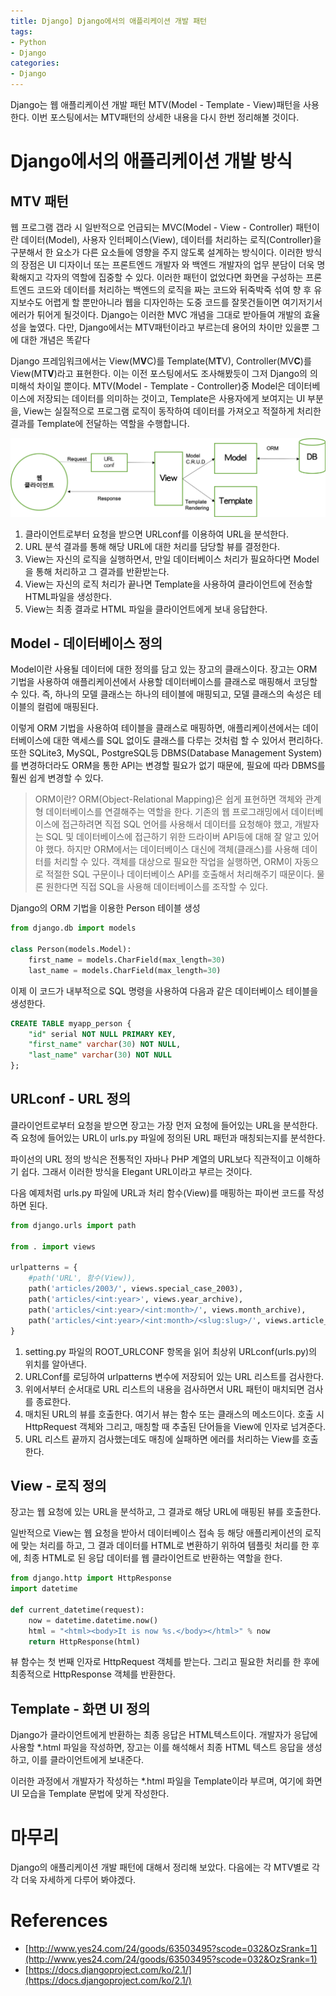 ```yaml
---
title: Django] Django에서의 애플리케이션 개발 패턴
tags:
- Python
- Django
categories:
- Django
---
```

Django는 웹 애플리케이션 개발 패턴 MTV(Model - Template - View)패턴을 사용한다. 이번 포스팅에서는 MTV패턴의 상세한 내용을 다시 한번 정리해볼 것이다.
<!-- more -->

# Django에서의 애플리케이션 개발 방식

## MTV 패턴

웹 프로그램 갭라 시 일반적으로 언급되는 MVC(Model - View - Controller) 패턴이란 데이터(Model), 사용자 인터페이스(View), 데이터를 처리하는 로직(Controller)을 구분해서 한 요소가 다른 요소들에 영향을 주지 않도록 설계하는 방식이다. 이러한 방식의 장점은 UI 디자이너 또는 프론트엔드 개발자 와 백엔드 개발자의 업무 분담이 더욱 명확해지고 각자의 역할에 집중할 수 있다. 이러한 패턴이 없었다면 화면을 구성하는 프론트엔드 코드와 데이터를 처리하는 백엔드의 로직을 짜는 코드와 뒤죽박죽 섞여 향 후 유지보수도 어렵게 할 뿐만아니라 웹을 디자인하는 도중 코드를 잘못건들이면 여기저기서 에러가 튀어게 될것이다. Django는 이러한 MVC 개념을 그대로 받아들여 개발의 효율성을 높였다. 다만, Django에서는 MTV패턴이라고 부르는데 용어의 차이만 있을뿐 그에 대한 개념은 똑같다

Django 프레임워크에서는 View(M**V**C)를 Template(M**T**V), Controller(MV**C**)를 View(MT**V**)라고 표현한다. 이는 이전 포스팅에서도 조사해봤듯이 그저 Django의 의미해석 차이일 뿐이다. MTV(Model - Template - Controller)중 Model은 데이터베이스에 저장되는 데이터를 의미하는 것이고, Template은 사용자에게 보여지는 UI 부분을, View는 실질적으로 프로그램 로직이 동작하여 데이터를 가져오고 적절하게 처리한 결과를 Template에 전달하는 역할을 수행합니다.

![img1](/assets/images/Django/img2-1.png)

1. 클라이언트로부터 요청을 받으면 URLconf를 이용하여 URL을 분석한다.
2. URL 분석 결과를 통해 해당 URL에 대한 처리를 담당할 뷰를 결정한다.
3. View는 자신의 로직을 실행하면서, 만일 데이터베이스 처리가 필요하다면 Model을 통해 처리하고 그 결과를 반환받는다.
4. View는 자신의 로직 처리가 끝나면 Template을 사용하여 클라이언트에 전송할 HTML파일을 생성한다.
5. View는 최종 결과로 HTML 파일을 클라이언트에게 보내 응답한다.

## Model - 데이터베이스 정의

Model이란 사용될 데이터에 대한 정의를 담고 있는 장고의 클래스이다. 장고는 ORM 기법을 사용하여 애플리케이션에서 사용할 데이터베이스를 클래스로 매핑해서 코딩할 수 있다. 즉, 하나의 모델 클래스는 하나의 테이블에 매핑되고, 모델 클래스의 속성은 테이블의 컬럼에 매핑된다.

이렇게 ORM 기법을 사용하여 테이블을 클래스로 매핑하면, 애플리케이션에서는 데이터베이스에 대한 액세스를 SQL 없이도 클래스를 다루는 것처럼 할 수 있어서 편리하다. 또한 SQLite3, MySQL, PostgreSQL등 DBMS(Database Management System)를 변경하더라도 ORM을 통한 API는 변경할 필요가 없기 때문에, 필요에 따라 DBMS를 훨씬 쉽게 변경할 수 있다.

> ORM이란?
> ORM(Object-Relational Mapping)은 쉽게 표현하면 객체와 관계형 데이터베이스를 연결해주는 역할을 한다. 기존의 웹 프로그래밍에서 데이터베이스에 접근하려면 직접 SQL 언어를 사용해서 데이터를 요청해야 했고, 개발자는 SQL 및 데이터베이스에 접근하기 위한 드라이버 API등에 대해 잘 알고 있어야 했다. 하지만 ORM에서는 데이터베이스 대신에 객체(클래스)를 사용해 데이터를 처리할 수 있다. 객체를 대상으로 필요한 작업을 실행하면, ORM이 자동으로 적절한 SQL 구문이나 데이터베이스 API를 호출해서 처리해주기 때문이다. 물론 원한다면 직접 SQL을 사용해 데이터베이스를 조작할 수 있다.

Django의 ORM 기법을 이용한 Person 테이블 생성

```python
from django.db import models

class Person(models.Model):
    first_name = models.CharField(max_length=30)
    last_name = models.CharField(max_length=30)
```

이제 이 코드가 내부적으로 SQL 명령을 사용하여 다음과 같은 데이터베이스 테이블을 생성한다.

```sql
CREATE TABLE myapp_person {
	"id" serial NOT NULL PRIMARY KEY,
	"first_name" varchar(30) NOT NULL,
	"last_name" varchar(30) NOT NULL
};
```

## URLconf - URL 정의

클라이언트로부터 요청을 받으면 장고는 가장 먼저 요청에 들어있는 URL을 분석한다. 즉 요청에 들어있는 URL이 urls.py 파일에 정의된 URL 패턴과 매칭되는지를 분석한다.

파이선의 URL 정의 방식은 전통적인 자바나 PHP 계열의 URL보다 직관적이고 이해하기 쉽다. 그래서 이러한 방식을 Elegant URL이라고 부르는 것이다.

다음 예제처럼 urls.py 파일에 URL과 처리 함수(View)를 매핑하는 파이썬 코드를 작성 하면 된다.

```python
from django.urls import path

from . import views

urlpatterns = {
    #path('URL', 함수(View)),
    path('articles/2003/', views.special_case_2003),
    path('articles/<int:year>', views.year_archive),
    path('articles/<int:year>/<int:month>/', views.month_archive),
    path('articles/<int:year>/<int:month>/<slug:slug>/', views.article_detail),
}

```

1. setting.py 파일의 ROOT_URLCONF 항목을 읽어 최상위 URLconf(urls.py)의 위치를 알아낸다.
2. URLConf를 로딩하여 urlpatterns 변수에 저장되어 있는 URL 리스트를 검사한다.
3. 위에서부터 순서대로 URL 리스트의 내용을 검사하면서 URL 패턴이 매치되면 검사를 종료한다.
4. 매치된 URL의 뷰를 호출한다. 여기서 뷰는 함수 또는 클래스의 메소드이다. 호출 시 HttpRequest 객체와 그리고, 매칭할 때 추출된 단어들을 View에 인자로 넘겨준다.
5. URL 리스트 끝까지 검사했는데도 매칭에 실패하면 에러를 처리하는 View를 호출한다.

## View - 로직 정의

장고는 웹 요청에 있는 URL을 분석하고, 그 결과로 해당 URL에 매핑된 뷰를 호출한다.

일반적으로 View는 웹 요청을 받아서 데이터베이스 접속 등 해당 애플리케이션의 로직에 맞는 처리를 하고, 그 결과 데이터를 HTML로 변환하기 위하여 템플릿 처리를 한 후에, 최종 HTML로 된 응답 데이터를 웹 클라이언트로 반환하는 역할을 한다.

```python
from django.http import HttpResponse
import datetime

def current_datetime(request):
	now = datetime.datetime.now()
    html = "<html><body>It is now %s.</body></html>" % now
    return HttpResponse(html) 
```

뷰 함수는 첫 번째 인자로 HttpRequest 객체를 받는다. 그리고 필요한 처리를 한 후에 최종적으로 HttpResponse 객체를 반환한다.

## Template - 화면 UI 정의

Django가 클라이언트에게 반환하는 최종 응답은 HTML텍스트이다. 개발자가 응답에 사용할 *.html 파일을 작성하면, 장고는 이를 해석해서 최종 HTML 텍스트 응답을 생성하고, 이를 클라이언트에게 보내준다.

이러한 과정에서 개발자가 작성하는 *.html 파일을 Template이라 부르며, 여기에 화면 UI 모습을 Template 문법에 맞게 작성한다.

# 마무리

Django의 애플리케이션 개발 패턴에 대해서 정리해 보았다. 다음에는 각 MTV별로 각각 더욱 자세하게 다루어 봐야겠다.

# References

- [http://www.yes24.com/24/goods/63503495?scode=032&OzSrank=1](http://www.yes24.com/24/goods/63503495?scode=032&OzSrank=1)
- [https://docs.djangoproject.com/ko/2.1/](https://docs.djangoproject.com/ko/2.1/)